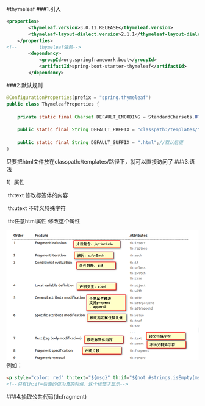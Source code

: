 #thymeleaf
###1.引入

```xml
<properties>
        <thymeleaf.version>3.0.11.RELEASE</thymeleaf.version>
        <thymeleaf-layout-dialect.version>2.1.1</thymeleaf-layout-dialect.version>
    </properties>
<!--        thymeleaf依赖-->
        <dependency>
            <groupId>org.springframework.boot</groupId>
            <artifactId>spring-boot-starter-thymeleaf</artifactId>
        </dependency>

```
###2.默认规则
```java
@ConfigurationProperties(prefix = "spring.thymeleaf")
public class ThymeleafProperties {

	private static final Charset DEFAULT_ENCODING = StandardCharsets.UTF_8;

	public static final String DEFAULT_PREFIX = "classpath:/templates/";//默认前缀

	public static final String DEFAULT_SUFFIX = ".html";//默认后缀
}
```
只要把html文件放在classpath:/templates/路径下，就可以直接访问了
###3.语法

1）属性

​		th:text						修改标签体的内容

​		th:utext					  不转义特殊字符

​		th:任意html属性		修改这个属性

![](assets/2018-02-04_123955.png)
例如：
```html
<p style="color: red" th:text="${msg}" th:if="${not #strings.isEmpty(msg)}"></p>
<!--只有th:if=后面的值为真的时候，这个标签才显示-->
```
###4.抽取公共代码(th:fragment)

